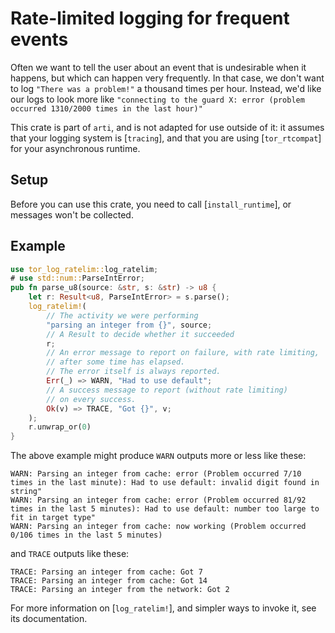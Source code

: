 # Rate-limited logging for frequent events

Often we want to tell the user about an event
that is undesirable when it happens, 
but which can happen very frequently.
In that case, we don't want to log `"There was a problem!"`
a thousand times per hour.
Instead, we'd like our logs to look more like
`"connecting to the guard X: error (problem occurred 1310/2000 times in the last hour)"`

This crate is part of `arti`,
and is not adapted for use outside of it:
it assumes that your logging system is [`tracing`],
and that you are using [`tor_rtcompat`] for your asynchronous runtime.

## Setup

Before you can use this crate, you need to call [`install_runtime`],
or messages won't be collected.

## Example

```rust
use tor_log_ratelim::log_ratelim;
# use std::num::ParseIntError;
pub fn parse_u8(source: &str, s: &str) -> u8 {
    let r: Result<u8, ParseIntError> = s.parse();
    log_ratelim!(
        // The activity we were performing
        "parsing an integer from {}", source;
        // A Result to decide whether it succeeded 
        r; 
        // An error message to report on failure, with rate limiting,
        // after some time has elapsed.
        // The error itself is always reported.
        Err(_) => WARN, "Had to use default";
        // A success message to report (without rate limiting)
        // on every success.
        Ok(v) => TRACE, "Got {}", v;
    );
    r.unwrap_or(0)
}
```

The above example might produce `WARN` outputs more or less like these:

```text
WARN: Parsing an integer from cache: error (Problem occurred 7/10 times in the last minute): Had to use default: invalid digit found in string"
WARN: Parsing an integer from cache: error (Problem occurred 81/92 times in the last 5 minutes): Had to use default: number too large to fit in target type"
WARN: Parsing an integer from cache: now working (Problem occurred 0/106 times in the last 5 minutes)
```

and `TRACE` outputs like these:
```text
TRACE: Parsing an integer from cache: Got 7
TRACE: Parsing an integer from cache: Got 14
TRACE: Parsing an integer from the network: Got 2
```

For more information on [`log_ratelim!`],
and simpler ways to invoke it, 
see its documentation.
